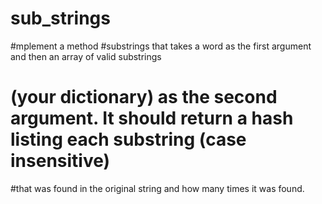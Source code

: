 # sub_strings
#mplement a method #substrings that takes a word as the first argument and then an array of valid substrings
# (your dictionary) as the second argument. It should return a hash listing each substring (case insensitive) 
#that was found in the original string and how many times it was found.
